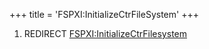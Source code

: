 +++
title = 'FSPXI:InitializeCtrFileSystem'
+++

1.  REDIRECT
    [FSPXI:InitializeCtrFilesystem](FSPXI:InitializeCtrFilesystem "wikilink")